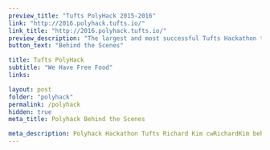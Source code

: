 ```yaml
---
preview_title: "Tufts PolyHack 2015-2016"
link: "http://2016.polyhack.tufts.io/"
link_title: "http://2016.polyhack.tufts.io/"
preview_description: "The largest and most successful Tufts Hackathon to date. The projects were incredible, the sponsors were engaging, the first-timer attendance was mind-boggling, the swag was dope, and the designer-specific events couldn't have gone better."
button_text: "Behind the Scenes"

title: Tufts PolyHack
subtitle: "We Have Free Food"
links:

layout: post
folder: "polyhack"
permalink: /polyhack
hidden: true
meta_title: Polyhack Behind the Scenes

meta_description: Polyhack Hackathon Tufts Richard Kim cwRichardKim behind the scenes 2015 2016
---
```

